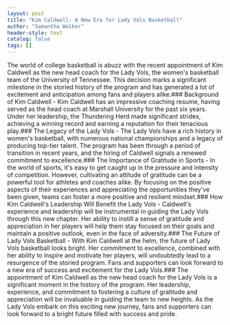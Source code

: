 ```yaml
---
layout: post
title: "Kim Caldwell: A New Era for Lady Vols Basketball"
author: "Samantha Walker"
header-style: text
catalog: false
tags: []
---
```


The world of college basketball is abuzz with the recent appointment of Kim Caldwell as the new head coach for the Lady Vols, the women's basketball team of the University of Tennessee. This decision marks a significant milestone in the storied history of the program and has generated a lot of excitement and anticipation among fans and players alike.### Background of Kim Caldwell - Kim Caldwell has an impressive coaching resume, having served as the head coach at Marshall University for the past six years. Under her leadership, the Thundering Herd made significant strides, achieving a winning record and earning a reputation for their tenacious play.### The Legacy of the Lady Vols - The Lady Vols have a rich history in women's basketball, with numerous national championships and a legacy of producing top-tier talent. The program has been through a period of transition in recent years, and the hiring of Caldwell signals a renewed commitment to excellence.### The Importance of Gratitude in Sports - In the world of sports, it's easy to get caught up in the pressure and intensity of competition. However, cultivating an attitude of gratitude can be a powerful tool for athletes and coaches alike. By focusing on the positive aspects of their experiences and appreciating the opportunities they've been given, teams can foster a more positive and resilient mindset.### How Kim Caldwell's Leadership Will Benefit the Lady Vols - Caldwell's experience and leadership will be instrumental in guiding the Lady Vols through this new chapter. Her ability to instill a sense of gratitude and appreciation in her players will help them stay focused on their goals and maintain a positive outlook, even in the face of adversity.### The Future of Lady Vols Basketball - With Kim Caldwell at the helm, the future of Lady Vols basketball looks bright. Her commitment to excellence, combined with her ability to inspire and motivate her players, will undoubtedly lead to a resurgence of the storied program. Fans and supporters can look forward to a new era of success and excitement for the Lady Vols.### The appointment of Kim Caldwell as the new head coach for the Lady Vols is a significant moment in the history of the program. Her leadership, experience, and commitment to fostering a culture of gratitude and appreciation will be invaluable in guiding the team to new heights. As the Lady Vols embark on this exciting new journey, fans and supporters can look forward to a bright future filled with success and pride.